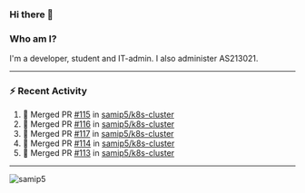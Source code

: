 ### Hi there 👋

### Who am I?
I'm a developer, student and IT-admin. I also administer AS213021.

---
### :zap: Recent Activity
<!--START_SECTION:activity-->
1. 🎉 Merged PR [#115](https://github.com/samip5/k8s-cluster/pull/115) in [samip5/k8s-cluster](https://github.com/samip5/k8s-cluster)
2. 🎉 Merged PR [#116](https://github.com/samip5/k8s-cluster/pull/116) in [samip5/k8s-cluster](https://github.com/samip5/k8s-cluster)
3. 🎉 Merged PR [#117](https://github.com/samip5/k8s-cluster/pull/117) in [samip5/k8s-cluster](https://github.com/samip5/k8s-cluster)
4. 🎉 Merged PR [#114](https://github.com/samip5/k8s-cluster/pull/114) in [samip5/k8s-cluster](https://github.com/samip5/k8s-cluster)
5. 🎉 Merged PR [#113](https://github.com/samip5/k8s-cluster/pull/113) in [samip5/k8s-cluster](https://github.com/samip5/k8s-cluster)
<!--END_SECTION:activity-->
---

<img align="center" src="https://github-readme-stats.vercel.app/api?username=samip5&show_icons=true" alt="samip5" />

